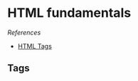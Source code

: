 # HTML fundamentals


*References*

* [HTML Tags](https://www.w3schools.com/tags/ref_byfunc.asp)

## Tags
